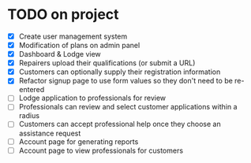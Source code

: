 # TODO on project

- [x] Create user management system
- [x] Modification of plans on admin panel
- [x] Dashboard & Lodge view
- [x] Repairers upload their qualifications (or submit a URL)
- [x] Customers can optionally supply their registration information
- [x] Refactor signup page to use form values so they don't need to be re-entered
- [ ] Lodge application to professionals for review
- [ ] Professionals can review and select customer applications within a radius
- [ ] Customers can accept professional help once they choose an assistance request
- [ ] Account page for generating reports
- [ ] Account page to view professionals for customers